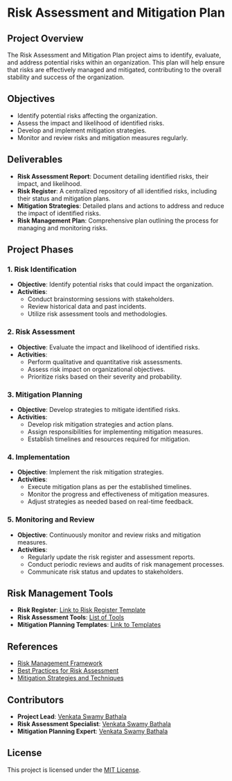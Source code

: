 # Risk Assessment and Mitigation Plan
 
## Project Overview
 
The Risk Assessment and Mitigation Plan project aims to identify, evaluate, and address potential risks within an organization. This plan will help ensure that risks are effectively managed and mitigated, contributing to the overall stability and success of the organization.
 
## Objectives
 
- Identify potential risks affecting the organization.
- Assess the impact and likelihood of identified risks.
- Develop and implement mitigation strategies.
- Monitor and review risks and mitigation measures regularly.
 
## Deliverables
 
- **Risk Assessment Report**: Document detailing identified risks, their impact, and likelihood.
- **Risk Register**: A centralized repository of all identified risks, including their status and mitigation plans.
- **Mitigation Strategies**: Detailed plans and actions to address and reduce the impact of identified risks.
- **Risk Management Plan**: Comprehensive plan outlining the process for managing and monitoring risks.
 
## Project Phases
 
### 1. Risk Identification
 
- **Objective**: Identify potential risks that could impact the organization.
- **Activities**:
  - Conduct brainstorming sessions with stakeholders.
  - Review historical data and past incidents.
  - Utilize risk assessment tools and methodologies.
 
### 2. Risk Assessment
 
- **Objective**: Evaluate the impact and likelihood of identified risks.
- **Activities**:
  - Perform qualitative and quantitative risk assessments.
  - Assess risk impact on organizational objectives.
  - Prioritize risks based on their severity and probability.
 
### 3. Mitigation Planning
 
- **Objective**: Develop strategies to mitigate identified risks.
- **Activities**:
  - Develop risk mitigation strategies and action plans.
  - Assign responsibilities for implementing mitigation measures.
  - Establish timelines and resources required for mitigation.
 
### 4. Implementation
 
- **Objective**: Implement the risk mitigation strategies.
- **Activities**:
  - Execute mitigation plans as per the established timelines.
  - Monitor the progress and effectiveness of mitigation measures.
  - Adjust strategies as needed based on real-time feedback.
 
### 5. Monitoring and Review
 
- **Objective**: Continuously monitor and review risks and mitigation measures.
- **Activities**:
  - Regularly update the risk register and assessment reports.
  - Conduct periodic reviews and audits of risk management processes.
  - Communicate risk status and updates to stakeholders.
 
## Risk Management Tools
 
- **Risk Register**: [Link to Risk Register Template](#)
- **Risk Assessment Tools**: [List of Tools](#)
- **Mitigation Planning Templates**: [Link to Templates](#)
 
## References
 
- [Risk Management Framework](#)
- [Best Practices for Risk Assessment](#)
- [Mitigation Strategies and Techniques](#)
 
## Contributors
 
- **Project Lead**: [Venkata Swamy Bathala](#)
- **Risk Assessment Specialist**: [Venkata Swamy Bathala](#)
- **Mitigation Planning Expert**: [Venkata Swamy Bathala](#)
 
## License
 
This project is licensed under the [MIT License](LICENSE).
 
